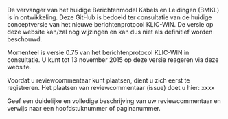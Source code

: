 De vervanger van het huidige Berichtenmodel Kabels en Leidingen (BMKL) is in ontwikkeling. Deze GitHub is bedoeld ter consultatie van de huidige conceptversie van het nieuwe berichtenprotocol KLIC-WIN. 
De versie op deze website kan/zal nog wijzingen en kan dus niet als definitief worden beschouwd. 

Momenteel is versie 0.75 van het berichtenprotocol KLIC-WIN in consultatie. U kunt tot 13 november 2015 op deze versie reageren via deze website.

Voordat u reviewcommentaar kunt plaatsen, dient u zich eerst te registreren.
Het plaatsen van reviewcommentaar (issue) doet u hier: xxxx

Geef een duidelijke en volledige beschrijving van uw reviewcommentaar en verwijs naar een hoofdstuknummer of paginanummer.
